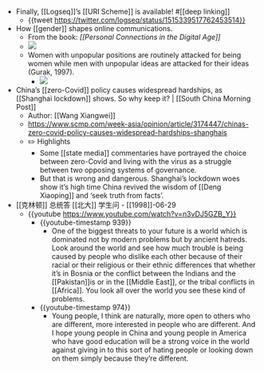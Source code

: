 - Finally, [[Logseq]]’s [[URI Scheme]] is available! #[[deep linking]]
	- {{tweet https://twitter.com/logseq/status/1515339517762453514}}
- How [[gender]] shapes online communications.
	- From the book: *[[Personal Connections in the Digital Age]]*
	- ![](https://dsc.cloud/0435ce/1650161953.png)
	- Women with unpopular positions are routinely attacked for being women while men with unpopular ideas are attacked for their ideas (Gurak, 1997).
		- ![](https://dsc.cloud/0435ce/1650161963.png)
- China’s [[zero-Covid]] policy causes widespread hardships, as [[Shanghai lockdown]] shows. So why keep it? | [[South China Morning Post]]
	- Author: [[Wang Xiangwei]]
	- https://www.scmp.com/week-asia/opinion/article/3174447/chinas-zero-covid-policy-causes-widespread-hardships-shanghais
	- ✏️ Highlights
		- Some [[state media]] commentaries have portrayed the choice between zero-Covid and living with the virus as a struggle between two opposing systems of governance.
		- But that is wrong and dangerous. Shanghai’s lockdown woes show it’s high time China revived the wisdom of [[Deng Xiaoping]] and ‘seek truth from facts’.
- [[克林顿]] 总统答 [[北大]] 学生问 - [[1998]]-06-29
	- {{youtube https://www.youtube.com/watch?v=n3vDJ5GZB_Y}}
		- {{youtube-timestamp 939}}
			- One of the biggest threats to your future is a world which is dominated not by modern problems but by ancient hatreds. Look around the world and see how much trouble is being caused by people who dislike each other because of their racial or their religious or their ethnic differences that whether it’s in Bosnia or the conflict between the Indians and the [[Pakistan]]is or in the [[Middle East]], or the tribal conflicts in [[Africa]]. You look all over the world you see these kind of problems.
		- {{youtube-timestamp 974}}
			- Young people, I think are naturally, more open to others who are different, more interested in people who are different. And I hope young people in China and young people in America who have good education will be a strong voice in the world against giving in to this sort of hating people or looking down on them simply because they’re different.